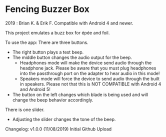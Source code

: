 # Fencing Buzzer Box
2019 : Brian K. & Erik F.
Compatible with Android 4 and newer.

This project emulates a buzz box for épée and foil. 

To use the app:
There are three buttons. 
 - The right button plays a test beep.
 - The middle button changes the audio output for the beep. 
    * Headphones mode will make the device send audio through the headphone jack. Please be aware that you must plug headphones into the passthrough port on the adapter to hear audio in this mode!
    * Speakers mode will force the device to send audio through the built in speakers. Please not that this is NOT COMPATIBLE with Android 4 and Android 5!
 - The button on the left changes which blade is being used and will change the beep behavior accordingly.

There is one slider.
 - Adjusting the slider changes the tone of the beep.


Changelog:
v1.0.0 (11/08/2019)
Initial Github Upload
